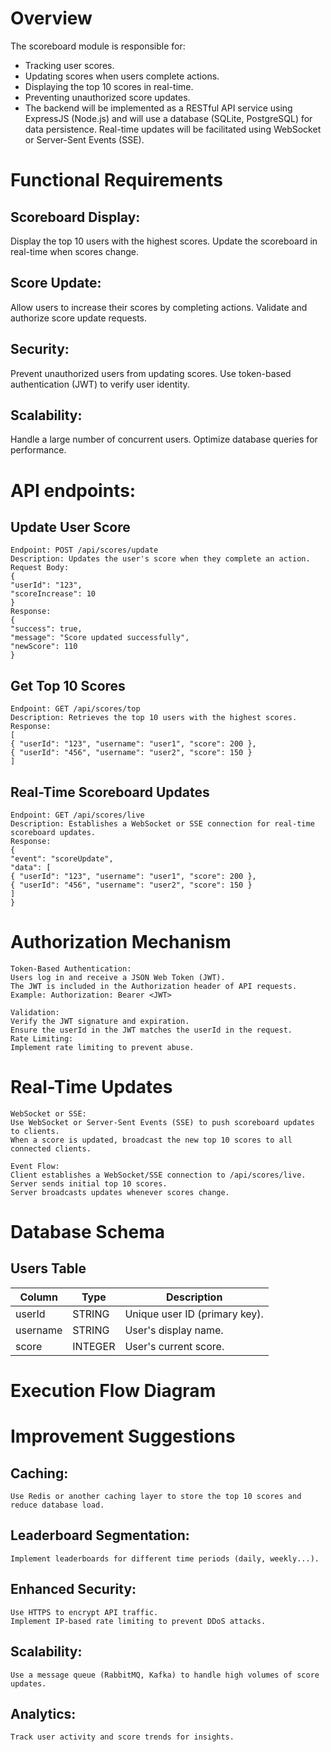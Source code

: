 # Overview

The scoreboard module is responsible for:

- Tracking user scores.
- Updating scores when users complete actions.
- Displaying the top 10 scores in real-time.
- Preventing unauthorized score updates.
- The backend will be implemented as a RESTful API service using ExpressJS (Node.js) and will use a database (SQLite, PostgreSQL) for data persistence. Real-time updates will be facilitated using WebSocket or Server-Sent Events (SSE).

# Functional Requirements

## Scoreboard Display:

Display the top 10 users with the highest scores.
Update the scoreboard in real-time when scores change.

## Score Update:

Allow users to increase their scores by completing actions.
Validate and authorize score update requests.

## Security:

Prevent unauthorized users from updating scores.
Use token-based authentication (JWT) to verify user identity.

## Scalability:

Handle a large number of concurrent users.
Optimize database queries for performance.

# API endpoints:

## Update User Score

    Endpoint: POST /api/scores/update
    Description: Updates the user's score when they complete an action.
    Request Body:
    {
    "userId": "123",
    "scoreIncrease": 10
    }
    Response:
    {
    "success": true,
    "message": "Score updated successfully",
    "newScore": 110
    }

## Get Top 10 Scores

    Endpoint: GET /api/scores/top
    Description: Retrieves the top 10 users with the highest scores.
    Response:
    [
    { "userId": "123", "username": "user1", "score": 200 },
    { "userId": "456", "username": "user2", "score": 150 }
    ]

## Real-Time Scoreboard Updates

    Endpoint: GET /api/scores/live
    Description: Establishes a WebSocket or SSE connection for real-time scoreboard updates.
    Response:
    {
    "event": "scoreUpdate",
    "data": [
    { "userId": "123", "username": "user1", "score": 200 },
    { "userId": "456", "username": "user2", "score": 150 }
    ]
    }

# Authorization Mechanism

    Token-Based Authentication:
    Users log in and receive a JSON Web Token (JWT).
    The JWT is included in the Authorization header of API requests.
    Example: Authorization: Bearer <JWT>

    Validation:
    Verify the JWT signature and expiration.
    Ensure the userId in the JWT matches the userId in the request.
    Rate Limiting:
    Implement rate limiting to prevent abuse.

# Real-Time Updates

    WebSocket or SSE:
    Use WebSocket or Server-Sent Events (SSE) to push scoreboard updates to clients.
    When a score is updated, broadcast the new top 10 scores to all connected clients.

    Event Flow:
    Client establishes a WebSocket/SSE connection to /api/scores/live.
    Server sends initial top 10 scores.
    Server broadcasts updates whenever scores change.

# Database Schema

## Users Table

| Column   | Type    | Description                   |
| -------- | ------- | ----------------------------- |
| userId   | STRING  | Unique user ID (primary key). |
| username | STRING  | User's display name.          |
| score    | INTEGER | User's current score.         |

# Execution Flow Diagram

# Improvement Suggestions

## Caching:

    Use Redis or another caching layer to store the top 10 scores and reduce database load.

## Leaderboard Segmentation:

    Implement leaderboards for different time periods (daily, weekly...).

## Enhanced Security:

    Use HTTPS to encrypt API traffic.
    Implement IP-based rate limiting to prevent DDoS attacks.

## Scalability:

    Use a message queue (RabbitMQ, Kafka) to handle high volumes of score updates.

## Analytics:

    Track user activity and score trends for insights.
